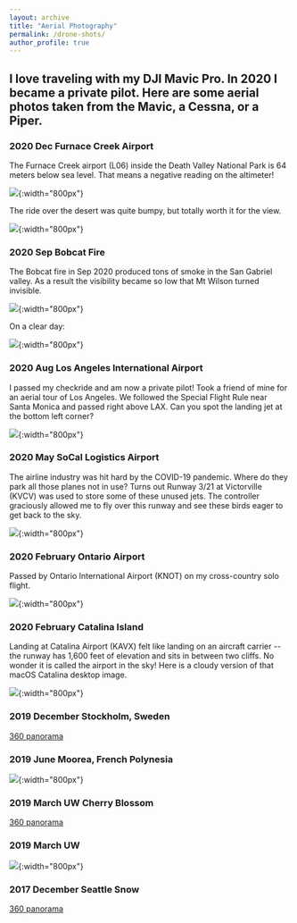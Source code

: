 ```yaml
---
layout: archive
title: "Aerial Photography"
permalink: /drone-shots/
author_profile: true
---
```


## I love traveling with my DJI Mavic Pro. In 2020 I became a private pilot. Here are some aerial photos taken from the Mavic, a Cessna, or a Piper.

### 2020 Dec Furnace Creek Airport 
The Furnace Creek airport (L06) inside the Death Valley National Park is 64 meters below sea level. That means a negative reading on the altimeter! 

![](/images/neg_altimeter.jpg){:width="800px"}

The ride over the desert was quite bumpy, but totally worth it for the view. 

![](/images/death_valley.jpg){:width="800px"}

### 2020 Sep Bobcat Fire
The Bobcat fire in Sep 2020 produced tons of smoke in the San Gabriel valley. As a result the visibility became so low that Mt Wilson turned invisible. 

![](/images/Caltech_fire.PNG){:width="800px"}

On a clear day:


![](/images/Caltech_clear.JPG){:width="800px"}


### 2020 Aug Los Angeles International Airport
I passed my checkride and am now a private pilot! Took a friend of mine for an aerial tour of Los Angeles. We followed the Special Flight Rule near Santa Monica and passed right above LAX. Can you spot the landing jet at the bottom left corner?


![](/images/200810LAX.jpg){:width="800px"}

### 2020 May SoCal Logistics Airport
The airline industry was hit hard by the COVID-19 pandemic. Where do they park all those planes not in use? Turns out Runway 3/21 at Victorville (KVCV) was used to store some of these unused jets. The controller graciously allowed me to fly over this runway and see these birds eager to get back to the sky. 


![](/images/KVCV.png){:width="800px"}

### 2020 February Ontario Airport
Passed by Ontario International Airport (KNOT) on my cross-country solo flight. 


![](/images/IMG_2562.JPG){:width="800px"}

### 2020 February Catalina Island
Landing at Catalina Airport (KAVX) felt like landing on an aircraft carrier -- the runway has 1,600 feet of elevation and sits in between two cliffs. No wonder it is called the airport in the sky! Here is a cloudy version of that macOS Catalina desktop image.


![](/images/IMG_2411.JPG){:width="800px"}

### 2019 December Stockholm, Sweden

<a href="http://www.skypixel.com/photos/play/191213-stockholm?buttons=on" target="_blank">360 panorama</a>

### 2019 June Moorea, French Polynesia
![](/images/IMG_0548.JPG){:width="800px"}

### 2019 March UW Cherry Blossom

<a href="https://www.skypixel.com/photos/play/e4cb5e90-1e36-4dae-a902-9bf22fb9e337?buttons=on" target="_blank">360 panorama</a>

### 2019 March UW
![](/images/20193uw.png){:width="800px"}

<!-- ### 2018 May Alaska
<iframe src="https://www.skypixel.com/photos/play/1c98d4fd-b66c-4984-afa4-7352df4d53fe?buttons=on" style="border:0px #ffffff none;" name="myiFrame" scrolling="no" frameborder="1" marginwidth="0px" height="800px" width="800px" allowfullscreen></iframe> -->

### 2017 December Seattle Snow

<a href="https://www.skypixel.com/photos/play/ad5da5c3-b951-4a27-8914-d3174ea7b96e?buttons=on" target="_blank">360 panorama</a>
